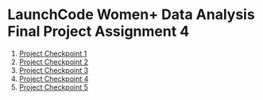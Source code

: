 <h1>
  LaunchCode Women+ Data Analysis Final Project Assignment 4
</h1>

1. [Project Checkpoint 1](https://github.com/mysciaroni/launchcode-women-data-analysis-final-project/blob/main/Assignment%204%20Checkpoint%201.pdf)
2. [Project Checkpoint 2](https://github.com/mysciaroni/eda-checkpoint.git)
3. [Project Checkpoint 3](https://github.com/mysciaroni/cleaning-data-checkpoint.git)
4. [Project Checkpoint 4](https://public.tableau.com/views/PokemonProject_16612721140070/Story1?:language=en-US&:display_count=n&:origin=viz_share_link)
5. [Project Checkpoint 5](https://github.com/mysciaroni/checkpoint-five.git)
